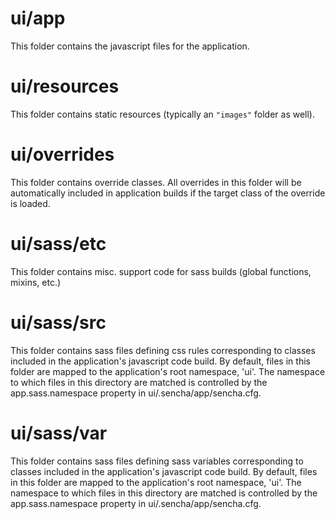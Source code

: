# ui/app

This folder contains the javascript files for the application.

# ui/resources

This folder contains static resources (typically an `"images"` folder as well).

# ui/overrides

This folder contains override classes. All overrides in this folder will be 
automatically included in application builds if the target class of the override
is loaded.

# ui/sass/etc

This folder contains misc. support code for sass builds (global functions, 
mixins, etc.)

# ui/sass/src

This folder contains sass files defining css rules corresponding to classes
included in the application's javascript code build.  By default, files in this 
folder are mapped to the application's root namespace, 'ui'. The
namespace to which files in this directory are matched is controlled by the
app.sass.namespace property in ui/.sencha/app/sencha.cfg. 

# ui/sass/var

This folder contains sass files defining sass variables corresponding to classes
included in the application's javascript code build.  By default, files in this 
folder are mapped to the application's root namespace, 'ui'. The
namespace to which files in this directory are matched is controlled by the
app.sass.namespace property in ui/.sencha/app/sencha.cfg. 

